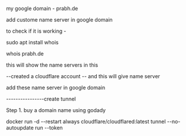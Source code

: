 my google domain - prabh.de

add custome name server in google domain

to check if it is working - 

sudo apt install whois

whois prabh.de

this will show the name servers in this 


--created a cloudflare account 
-- and this will give name server 

add these name server in google domain


----------------create tunnel 

Step 1. buy a domain name using godady 




docker run -d  --restart always cloudflare/cloudflared:latest tunnel --no-autoupdate run --token <token key>